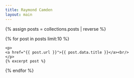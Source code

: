 ```yaml
---
title: Raymond Camden
layout: main
---
```


{% assign posts = collections.posts | reverse %}

{% for post in posts limit:10 %}

	<p>
	<a href="{{ post.url }}">{{ post.data.title }}</a><br/>
	</p>
	{% excerpt post %}

{% endfor %}
